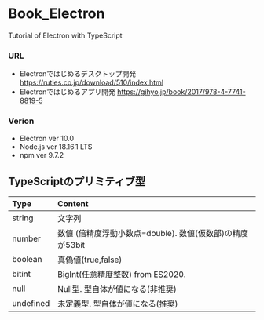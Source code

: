# Book_Electron
Tutorial of Electron with TypeScript

### URL
+ Electronではじめるデスクトップ開発 https://rutles.co.jp/download/510/index.html
+ Electronではじめるアプリ開発 https://gihyo.jp/book/2017/978-4-7741-8819-5

### Verion 
+ Electron ver 10.0
+ Node.js ver 18.16.1 LTS
+ npm ver 9.7.2

## TypeScriptのプリミティブ型

| Type | Content |
| :-- | :-- |
| string | 文字列 |
| number | 数値 (倍精度浮動小数点=double). 数値(仮数部)の精度が53bit |
| boolean | 真偽値(true,false) |
| bitint | BigInt(任意精度整数) from ES2020. |
| null | Null型. 型自体が値になる(非推奨) |
| undefined | 未定義型. 型自体が値になる(推奨) |





